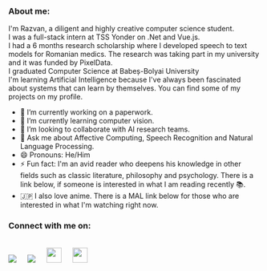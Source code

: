 
### About me:
I'm Razvan, a diligent and highly creative computer science student.<br/>
I was a full-stack intern at TSS Yonder on .Net and Vue.js.<br/>
I had a 6 months research scholarship where I developed speech to text models for Romanian medics. The research was taking part in my university and it was funded by PixelData. <br/>
I graduated Computer Science at Babeș-Bolyai University <br/>
I'm learning Artificial Intelligence because I've always been fascinated about systems that can learn by themselves. You can find some of my projects on my profile.

- 🔭 I’m currently working on a paperwork.
- 🌱 I’m currently learning computer vision.
- 👯 I’m looking to collaborate with AI research teams.
- 💬 Ask me about Affective Computing, Speech Recognition and Natural Language Processing.
- 😄 Pronouns: He/Him
- ⚡ Fun fact: I'm an avid reader who deepens his knowledge in other fields such as classic literature, philosophy and psychology. There is a link below, if someone is interested in what I am reading recently :books:. 
- :jp: I also love anime. There is a MAL link below for those who are interested in what I'm watching right now.

### Connect with me on:
<br>
<a target="_blank" href="https://www.linkedin.com/in/alex-r%C4%83zvan-ispas-b286b5209/"><img src="https://img.shields.io/badge/-LinkedIn-0077B5?style=for-the-badge&logo=Linkedin&logoColor=white"></img></a>
&emsp;
<a target="_blank" href="https://twitter.com/Razvanip"><img src="https://img.shields.io/badge/-Twitter-1DA1F2?style=for-the-badge&logo=Twitter&logoColor=white"></img></a>
&emsp;
<a target="_blank" href="https://myanimelist.net/profile/RazvanIp"><img src="https://upload.wikimedia.org/wikipedia/commons/7/7a/MyAnimeList_Logo.png" width="30px"></img></a>
&emsp;
<a target="_blank" href="https://www.goodreads.com/user/show/101006284-r-zvan-ispas"><img src="https://cdn.icon-icons.com/icons2/1125/PNG/512/1486164227-goodreadssquarelight1_79648.png" width="30px"></img></a>
&emsp;
